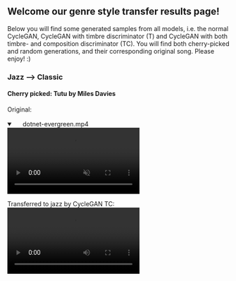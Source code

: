 ## Welcome our genre style transfer results page!

Below you will find some generated samples from all models, i.e. the normal CycleGAN, CycleGAN with timbre discriminator (T) and CycleGAN with both timbre- and composition discriminator (TC). You will find both cherry-picked and random generations, and their corresponding original song. Please enjoy! :)


### Jazz --> Classic
#### Cherry picked: Tutu by Miles Davies
Original:

<details open="" class="details-reset border rounded-2">
  <summary class="px-3 py-2 border-bottom">
    <svg aria-hidden="true" viewBox="0 0 16 16" version="1.1" data-view-component="true" height="16" width="16" class="octicon octicon-device-camera-video">
    <path fill-rule="evenodd" d="..."></path>
</svg>
    <span aria-label="Video description dotnet-evergreen.mp4" class="m-1">dotnet-evergreen.mp4</span>
    <span class="dropdown-caret"></span>
  </summary>

  <video src="https://user-images.githubusercontent.com/39059090/170349660-ea534793-7b72-4152-89b6-a79e8738e91b.mp4" controls="controls" muted="muted" class="d-block rounded-bottom-2 width-fit" style="max-height:640px;">

  </video>
</details>


Transferred to jazz by CycleGAN TC:
<video src="https://user-images.githubusercontent.com/39059090/170349817-631f4371-f991-409c-8178-1f43571e9b13.mp4">
  </video>

